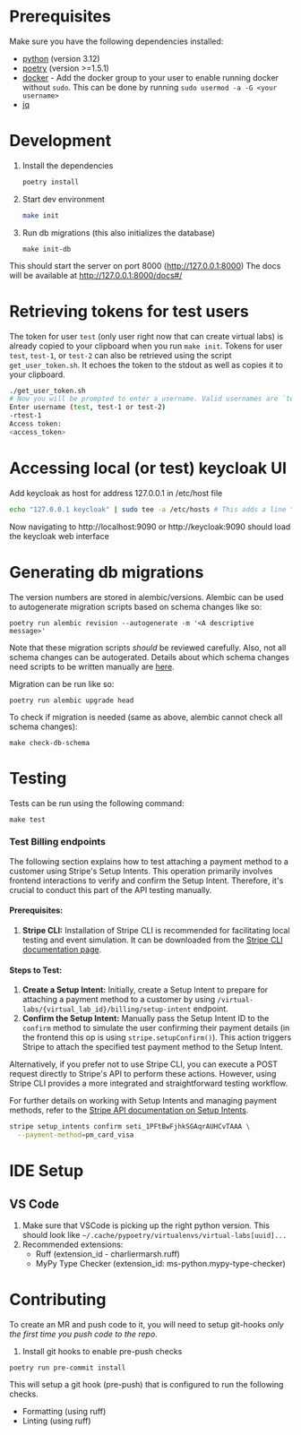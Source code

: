 # Prerequisites

Make sure you have the following dependencies installed:

- [python](https://www.python.org/downloads/) (version 3.12)
- [poetry](https://python-poetry.org/docs/#installation) (version >=1.5.1)
- [docker](https://docs.docker.com/engine/install/) - Add the docker group to your user to enable running docker without `sudo`. This can be done by running `sudo usermod -a -G <your username>`
- [jq](https://jqlang.github.io/jq/download/)

# Development

1. Install the dependencies

   ```bash
   poetry install
   ```
2. Start dev environment

   ```bash
   make init
   ```
3. Run db migrations (this also initializes the database)

   ```
   make init-db
   ```

This should start the server on port 8000 (http://127.0.0.1:8000)
The docs will be available at http://127.0.0.1:8000/docs#/

# Retrieving tokens for test users

The token for user `test` (only user right now that can create virtual labs) is already copied to your clipboard when you run `make init`.
Tokens for user `test`, `test-1`, or `test-2` can also be retrieved using the script `get_user_token.sh`.
It echoes the token to the stdout as well as copies it to your clipboard.

```bash
./get_user_token.sh
# Now you will be prompted to enter a username. Valid usernames are `test`, `test-1`, or `test-2`. Example:
Enter username (test, test-1 or test-2)
-rtest-1
Access token:
<access_token>
```

# Accessing local (or test) keycloak UI

Add keycloak as host for address 127.0.0.1 in /etc/host file

```bash
echo "127.0.0.1 keycloak" | sudo tee -a /etc/hosts # This adds a line "127.0.0.1 keycloak" to /etc/hosts 
```

Now navigating to http://localhost:9090 or http://keycloak:9090 should load the keycloak web interface

# Generating db migrations

The version numbers are stored in alembic/versions. Alembic can be used to autogenerate migration scripts based on schema changes like so:

```
poetry run alembic revision --autogenerate -m '<A descriptive message>'
```

Note that these migration scripts *should* be reviewed carefully. Also, not all schema changes can be autogerated. Details about which schema changes need scripts to be written manually are [here](https://alembic.sqlalchemy.org/en/latest/autogenerate.html#what-does-autogenerate-detect-and-what-does-it-not-detect).

Migration can be run like so:

```
poetry run alembic upgrade head
```

To check if migration is needed (same as above, alembic cannot check all schema changes):

```
make check-db-schema
```

# Testing

Tests can be run using the following command:

```
make test
```
### Test Billing endpoints
The following section explains how to test attaching a payment method to a customer using Stripe's Setup Intents. This operation primarily involves frontend interactions to verify and confirm the Setup Intent. Therefore, it's crucial to conduct this part of the API testing manually.

#### Prerequisites:
1. **Stripe CLI:** Installation of Stripe CLI is recommended for facilitating local testing and event simulation. It can be downloaded from the [Stripe CLI documentation page](https://stripe.com/docs/stripe-cli).

#### Steps to Test:
1. **Create a Setup Intent:** Initially, create a Setup Intent to prepare for attaching a payment method to a customer by using `/virtual-labs/{virtual_lab_id}/billing/setup-intent` endpoint.
2. **Confirm the Setup Intent:** Manually pass the Setup Intent ID to the `confirm` method to simulate the user confirming their payment details (in the frontend this op is using `stripe.setupConfirm()`). This action triggers Stripe to attach the specified test payment method to the Setup Intent.

Alternatively, if you prefer not to use Stripe CLI, you can execute a POST request directly to Stripe's API to perform these actions. However, using Stripe CLI provides a more integrated and straightforward testing workflow.

For further details on working with Setup Intents and managing payment methods, refer to the [Stripe API documentation on Setup Intents](https://stripe.com/docs/api/setup_intents).

```sh
stripe setup_intents confirm seti_1PFtBwFjhkSGAqrAUHCvTAAA \
  --payment-method=pm_card_visa
```

# IDE Setup

## VS Code

1. Make sure that VSCode is picking up the right python version. This should look like `~/.cache/pypoetry/virtualenvs/virtual-labs[uuid]...`
2. Recommended extensions:
   - Ruff (extension_id - charliermarsh.ruff)
   - MyPy Type Checker (extension_id: ms-python.mypy-type-checker)

# Contributing

To create an MR and push code to it, you will need to setup git-hooks *only the first time you push code to the repo*.

1. Install git hooks to enable pre-push checks

```
poetry run pre-commit install
```

This will setup a git hook (pre-push) that is configured to run the following checks.

- Formatting (using ruff)
- Linting (using ruff)
